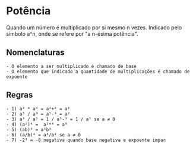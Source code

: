 # Potência

Quando um número é multiplicado por si mesmo n vezes. Indicado pelo símbolo a^n, onde se refere por "a n-ésima potência". 

## Nomenclaturas
    - O elemento a ser multiplicado é chamado de base
    - O elemento que indicado a quantidade de multiplicações é chamado de expoente

## Regras
    - 1) a² * a⁴ = a²+⁴ = a⁶
    - 2) a⁵ / a³ = a⁵-³ = a²
    - 3) a³ / a⁵ = 1 / a⁵-³ = 1 / a² se a ≠ 0
    - 4) (a²)⁴ =  a²*⁴ = a⁸
    - 5) (ab)³ = a³b³
    - 6) (a/b)⁴ = a⁴/b⁴ se a ≠ 0
    - 7) -2³ = -8 negativa quando base negativa e expoente impar